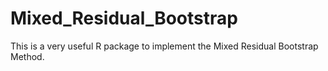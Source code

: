 # Mixed_Residual_Bootstrap
This is a very useful R package to implement the Mixed Residual Bootstrap Method.
